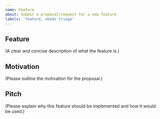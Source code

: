 ```yaml
---
name: Feature
about: Submit a proposal/request for a new feature
labels: 'feature, needs triage'
---
```


## Feature

(A clear and concise description of what the feature is.)

## Motivation

(Please outline the motivation for the proposal.)

## Pitch

(Please explain why this feature should be implemented and how it would be used.)

<!--
  What happens if you skip this step?

  Someone will read your feature proposal and maybe will be able to help you,
  but it’s unlikely that it will get much attention from the team. Eventually,
  the issue will likely get closed in favor of issues that have better explanations

  Thanks for helping us help you!
-->